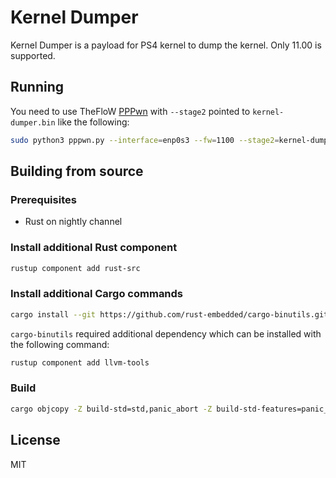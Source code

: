 # Kernel Dumper

Kernel Dumper is a payload for PS4 kernel to dump the kernel. Only 11.00 is supported.

## Running

You need to use TheFloW [PPPwn](https://github.com/TheOfficialFloW/PPPwn) with `--stage2` pointed to `kernel-dumper.bin` like the following:

```sh
sudo python3 pppwn.py --interface=enp0s3 --fw=1100 --stage2=kernel-dumper.bin
```

## Building from source

### Prerequisites

- Rust on nightly channel

### Install additional Rust component

```sh
rustup component add rust-src
```

### Install additional Cargo commands

```sh
cargo install --git https://github.com/rust-embedded/cargo-binutils.git
```

`cargo-binutils` required additional dependency which can be installed with the following command:

```sh
rustup component add llvm-tools
```

### Build

```sh
cargo objcopy -Z build-std=std,panic_abort -Z build-std-features=panic_immediate_abort --release release -- -O binary kernel-dumper.bin
```

## License

MIT

